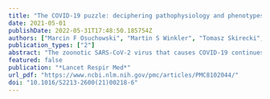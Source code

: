```yaml
---
title: "The COVID-19 puzzle: deciphering pathophysiology and phenotypes of a new disease entity"
date: 2021-05-01
publishDate: 2022-05-31T17:48:50.185754Z
authors: ["Marcin F Osuchowski", "Martin S Winkler", "Tomasz Skirecki", "Sara Cajander", "Manu Shankar-Hari", "Gunnar Lachmann", "Guillaume Monneret", "Fabienne Venet", "Michael Bauer", "Frank M Brunkhorst", "Sebastian Weis", "Alberto Garcia-Salido", "Matthijs Kox", "Jean-Marc Cavaillon", "Florian Uhle", "Markus A Weigand", "Stefanie B Flohé", "W Joost Wiersinga", "Raquel Almansa", "Amanda de la Fuente", "Ignacio Martin-Loeches", "Christian Meisel", "Thibaud Spinetti", "Joerg C Schefold", "Catia Cilloniz", "Antoni Torres", "Evangelos J Giamarellos-Bourboulis", "Ricard Ferrer", "Massimo Girardis", "Andrea Cossarizza", "Mihai G Netea", "Tom van der Poll", "Jesús F Bermejo-Martín", "Ignacio Rubio"]
publication_types: ["2"]
abstract: "The zoonotic SARS-CoV-2 virus that causes COVID-19 continues to spread worldwide, with devastating consequences. While the medical community has gained insight into the epidemiology of COVID-19, important questions remain about the clinical complexities and underlying mechanisms of disease phenotypes. Severe COVID-19 most commonly involves respiratory manifestations, although other systems are also affected, and acute disease is often followed by protracted complications. Such complex manifestations suggest that SARS-CoV-2 dysregulates the host response, triggering wide-ranging immuno-inflammatory, thrombotic, and parenchymal derangements. We review the intricacies of COVID-19 pathophysiology, its various phenotypes, and the anti-SARS-CoV-2 host response at the humoral and cellular levels. Some similarities exist between COVID-19 and respiratory failure of other origins, but evidence for many distinctive mechanistic features indicates that COVID-19 constitutes a new disease entity, with emerging data suggesting involvement of an endotheliopathy-centred pathophysiology. Further research, combining basic and clinical studies, is needed to advance understanding of pathophysiological mechanisms and to characterise immuno-inflammatory derangements across the range of phenotypes to enable optimum care for patients with COVID-19."
featured: false
publication: "*Lancet Respir Med*"
url_pdf: "https://www.ncbi.nlm.nih.gov/pmc/articles/PMC8102044/"
doi: "10.1016/S2213-2600(21)00218-6"
---
```


